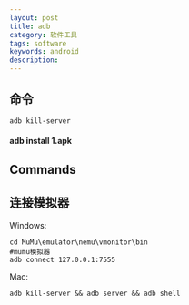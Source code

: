 ```yaml
---
layout: post
title: adb
category: 软件工具
tags: software
keywords: android
description: 
---
```


## 命令

```
adb kill-server
```

#### adb install 1.apk

## Commands

## 连接模拟器

Windows:
```
cd MuMu\emulator\nemu\vmonitor\bin
#mumu模拟器
adb connect 127.0.0.1:7555
```

Mac:
```
adb kill-server && adb server && adb shell
```